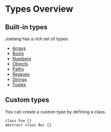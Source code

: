 # Types Overview

## Built-in types

Joelang has a rich set of types:

- [Arrays](array.md)
- [Bools](bool.md)
- [Numbers](number.md)
- [Objects](object.md)
- [Paths](path.md)
- [Regexes](regex.md)
- [Strings](string.md)
- [Tuples](tuple.md)

## Custom types

You can create a custom type by defining a class.

```
class Foo {}
abstract class Bar {}
```
